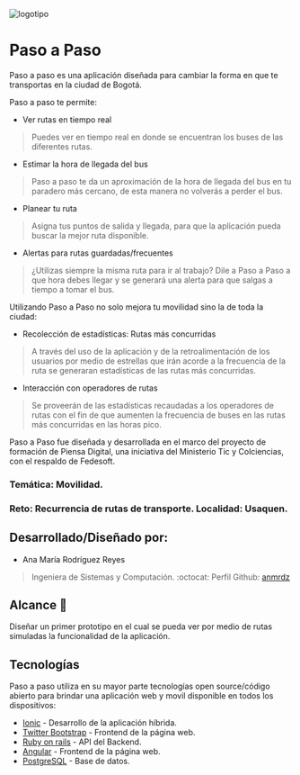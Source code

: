 ![logotipo](https://github.com/TalentoBogotaFedesoft/fundacion-futuro-169-biciapp/raw/master/proyecto/prototipo_inicial/logotipo.png)

# Paso a Paso 
Paso a paso es una aplicación diseñada para cambiar la forma en que te transportas en la ciudad de Bogotá.

Paso a paso te permite:
- Ver rutas en tiempo real
> Puedes ver en tiempo real en donde se encuentran los buses de las diferentes rutas.
- Estimar la hora de llegada del bus
> Paso a paso te da un aproximación de la hora de llegada del bus en tu paradero más cercano, de esta manera no volverás a perder el bus.
- Planear tu ruta
> Asigna tus puntos de salida y llegada, para que la aplicación pueda buscar la mejor ruta disponible. 
- Alertas para rutas guardadas/frecuentes
> ¿Utilizas siempre la misma ruta para ir al trabajo? Dile a Paso a Paso a que hora debes llegar y se generará una alerta para que salgas a tiempo a tomar el bus.

Utilizando Paso a Paso no solo mejora tu movilidad sino la de toda la ciudad:

- Recolección de estadísticas: Rutas más concurridas
> A través del uso de la aplicación y de la retroalimentación de los usuarios por medio de estrellas que irán acorde a la frecuencia de la ruta se generaran estadísticas de las rutas más concurridas.  
-  Interacción con operadores de rutas
> Se proveerán de las estadísticas recaudadas a los operadores de rutas con el fin de que aumenten la frecuencia de buses en las rutas más concurridas en las horas pico. 


Paso a Paso fue diseñada y desarrollada en el marco del proyecto de formación de Piensa Digital, una iniciativa del Ministerio Tic y Colciencias, con el respaldo de Fedesoft.

### Temática: Movilidad. 
### Reto: Recurrencia de rutas de transporte. Localidad: Usaquen. 

## Desarrollado/Diseñado por: 
- Ana María Rodríguez Reyes
> Ingeniera de Sistemas y Computación.
> :octocat: Perfil Github: [anmrdz]



## Alcance :rocket:
 Diseñar un primer prototipo en el cual se pueda ver por medio de rutas simuladas la funcionalidad de la aplicación. 


## Tecnologías

Paso a paso utiliza en su mayor parte tecnologías open source/código abierto para brindar una aplicación web y movil disponible en todos los dispositivos:

* [Ionic] - Desarrollo de la aplicación híbrida.
* [Twitter Bootstrap] - Frontend de la página web. 
* [Ruby on rails] - API del Backend.
* [Angular] - Frontend de la página web. 
* [PostgreSQL] - Base de datos.


[//]: # 
    [anmrdz]: <https://github.com/anmrdz/>
    [Twitter Bootstrap]: <http://twitter.github.com/bootstrap/>
    [PostgreSQL]: <https://www.postgresql.org/>
    [Ruby on rails]: <https://rubyonrails.org/>
    [Angular]: <https://angular.io/>
    [Ionic]: <https://ionicframework.com/>

